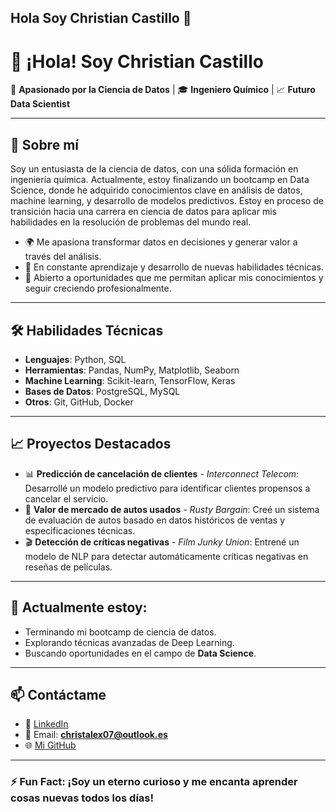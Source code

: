 ## Hola Soy Christian Castillo 👋

# 👋 ¡Hola! Soy **Christian Castillo** 

🌟 **Apasionado por la Ciencia de Datos** | 🎓 **Ingeniero Químico** | 📈 **Futuro Data Scientist** 

---

## 🚀 Sobre mí
Soy un entusiasta de la ciencia de datos, con una sólida formación en ingeniería química. Actualmente, estoy finalizando un bootcamp en Data Science, donde he adquirido conocimientos clave en análisis de datos, machine learning, y desarrollo de modelos predictivos. Estoy en proceso de transición hacia una carrera en ciencia de datos para aplicar mis habilidades en la resolución de problemas del mundo real.

- 🌍 Me apasiona transformar datos en decisiones y generar valor a través del análisis.
- 🎯 En constante aprendizaje y desarrollo de nuevas habilidades técnicas.
- 🤝 Abierto a oportunidades que me permitan aplicar mis conocimientos y seguir creciendo profesionalmente.

---

## 🛠️ Habilidades Técnicas

- **Lenguajes**: Python, SQL
- **Herramientas**: Pandas, NumPy, Matplotlib, Seaborn
- **Machine Learning**: Scikit-learn, TensorFlow, Keras
- **Bases de Datos**: PostgreSQL, MySQL
- **Otros**: Git, GitHub, Docker

---

## 📈 Proyectos Destacados

- 📊 **Predicción de cancelación de clientes** - *Interconnect Telecom*: Desarrollé un modelo predictivo para identificar clientes propensos a cancelar el servicio.
- 🚗 **Valor de mercado de autos usados** - *Rusty Bargain*: Creé un sistema de evaluación de autos basado en datos históricos de ventas y especificaciones técnicas.
- 🎬 **Detección de críticas negativas** - *Film Junky Union*: Entrené un modelo de NLP para detectar automáticamente críticas negativas en reseñas de películas.

---

## 🌱 Actualmente estoy:

- Terminando mi bootcamp de ciencia de datos.
- Explorando técnicas avanzadas de Deep Learning.
- Buscando oportunidades en el campo de **Data Science**.

---

## 📫 Contáctame

- 💼 [LinkedIn](https://www.linkedin.com/in/ccastillocastro/)
- 📧 Email: **christalex07@outlook.es** 
- 🌐 [Mi GitHub](https://github.com/CCastilloCA)

---

### ⚡ **Fun Fact**: ¡Soy un eterno curioso y me encanta aprender cosas nuevas todos los días!
